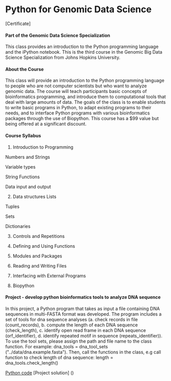 # Python for Genomic Data Science

[Certificate]

#### Part of the Genomic Data Science Specialization

This class provides an introduction to the Python programming language and the iPython notebook. This is the third course in the Genomic Big Data Science Specialization from Johns Hopkins University.

#### About the Course
This class will provide an introduction to the Python programming language to people who are not computer scientists but who want to analyze genomic data. The course will teach participants basic concepts of bioinformatics programming, and introduce them to computational tools that deal with large amounts of data. The goals of the class is to enable students to write basic programs in Python, to adapt existing programs to their needs, and to interface Python programs with various bioinformatics packages through the use of Biopython. This course has a $99 value but being offered at a significant discount.

#### Course Syllabus
1. Introduction to Programming

Numbers and Strings

Variable types

String Functions

Data input and output

2. Data structures
Lists

Tuples

Sets

Dictionaries

3. Controls and Repetitions

4. Defining and Using Functions

5. Modules and Packages

6. Reading and Writing Files

7. Interfacing with External Programs

8. Biopython

#### Project - develop python bioinformatics tools to analyze DNA sequence 
In this project, a Python program that takes as input a file containing DNA sequences in multi-FASTA format was developed. The program includes a set of tools for dna sequence analyses (a. check records in file (count_records), b. compute the length of each DNA sequence (check_length), c. identify open read frame in each DNA sequence (orf_identifier), d. identify repeated motif in sequence (repeats_identifier)). To use the tool  sets, please assign the path and file name to the class function. For example: dna_tools = dna_tool_sets ("../data/dna.example.fasta"). Then, call the functions in the class, e.g call function to check length of dna sequence: length = dna_tools.check_length()

[Python code]()
[Project solution] ()

